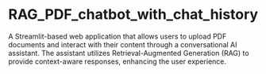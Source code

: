 # RAG_PDF_chatbot_with_chat_history
A Streamlit-based web application that allows users to upload PDF documents and interact with their content through a conversational AI assistant. The assistant utilizes Retrieval-Augmented Generation (RAG) to provide context-aware responses, enhancing the user experience.
